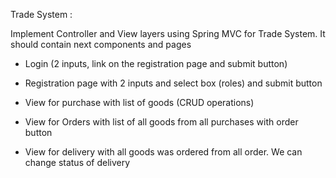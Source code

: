 Trade System :

Implement Controller and View layers using Spring MVC for Trade System. It should contain next components and pages

 -  Login (2 inputs, link on the registration page and submit button)

 -  Registration page with 2 inputs and select box (roles) and submit button

 -  View for purchase with list of goods (CRUD operations)

 -  View for Orders with list of all goods from all purchases with order button

 -  View for delivery with all goods was ordered from all order. We can change status of delivery
